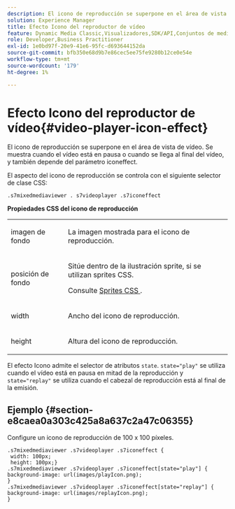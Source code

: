 ```yaml
---
description: El icono de reproducción se superpone en el área de vista de vídeo. Se muestra cuando el vídeo está en pausa o cuando se llega al final del vídeo, y también depende del parámetro iconeffect.
solution: Experience Manager
title: Efecto Icono del reproductor de vídeo
feature: Dynamic Media Classic,Visualizadores,SDK/API,Conjuntos de medios mixtos
role: Developer,Business Practitioner
exl-id: 1e0bd97f-20e9-41e6-95fc-d693644152da
source-git-commit: bfb350e68d9b7e86cec5ee75fe9280b12ce0e54e
workflow-type: tm+mt
source-wordcount: '179'
ht-degree: 1%

---
```


# Efecto Icono del reproductor de vídeo{#video-player-icon-effect}

El icono de reproducción se superpone en el área de vista de vídeo. Se muestra cuando el vídeo está en pausa o cuando se llega al final del vídeo, y también depende del parámetro iconeffect.

<!--<a id="section_061E550C1C1D4DB2BD663A898895B38C"></a>-->

El aspecto del icono de reproducción se controla con el siguiente selector de clase CSS:

```
.s7mixedmediaviewer . s7videoplayer .s7iconeffect
```

**Propiedades CSS del icono de reproducción**

<table id="table_C48C56E696304C9BAFEE71BA9EA9A174"> 
 <tbody> 
  <tr> 
   <td colname="col1"> <p> <span class="codeph"> imagen de fondo  </span> </p> </td> 
   <td colname="col2"> <p> La imagen mostrada para el icono de reproducción. </p> </td> 
  </tr> 
  <tr> 
   <td colname="col1"> <p> <span class="codeph"> posición de fondo  </span> </p> </td> 
   <td colname="col2"> <p> Sitúe dentro de la ilustración sprite, si se utilizan sprites CSS. </p> <p>Consulte <a href="../../../c-html5-s7-aem-asset-viewers/c-html5-mixedmedia-viewer-about/c-html5-mixedmedia-viewer-customizingviewer/c-html5-mixedmedia-viewer-customizingviewer.md#section-209a43dfbddf4fc589e79cddaf233f50" format="dita" scope="local"> Sprites CSS </a>. </p> </td> 
  </tr> 
  <tr> 
   <td colname="col1"> <p> <span class="codeph"> width </span> </p> </td> 
   <td colname="col2"> <p> Ancho del icono de reproducción. </p> </td> 
  </tr> 
  <tr> 
   <td colname="col1"> <p> <span class="codeph"> height </span> </p> </td> 
   <td colname="col2"> <p>Altura del icono de reproducción. </p> </td> 
  </tr> 
 </tbody> 
</table>

El efecto Icono admite el selector de atributos `state`. `state="play"` se utiliza cuando el vídeo está en pausa en mitad de la reproducción y  `state="replay"` se utiliza cuando el cabezal de reproducción está al final de la emisión.

## Ejemplo {#section-e8caea0a303c425a8a637c2a47c06355}

Configure un icono de reproducción de 100 x 100 píxeles.

```
.s7mixedmediaviewer .s7videoplayer .s7iconeffect { 
 width: 100px; 
 height: 100px;} 
.s7mixedmediaviewer .s7videoplayer .s7iconeffect[state="play"] { 
background-image: url(images/playIcon.png); 
} 
.s7mixedmediaviewer .s7videoplayer .s7iconeffect[state="replay"] { 
background-image: url(images/replayIcon.png); 
}
```
